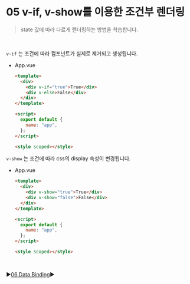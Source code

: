 # 05 v-if, v-show를 이용한 조건부 렌더링

> state 값에 따라 다르게 렌더링하는 방법을 학습합니다.

<br />

`v-if` 는 조건에 따라 컴포넌트가 실제로 제거되고 생성됩니다.

- App.vue

  ```html
  <template>
    <div>
      <div v-if="true">True</div>
      <div v-else>False</div>
    </div>
  </template>

  <script>
    export default {
      name: "app",
    };
  </script>

  <style scoped></style>
  ```

`v-show` 는 조건에 따라 css의 display 속성이 변경됩니다.

- App.vue

  ```html
  <template>
    <div>
      <div v-show="true">True</div>
      <div v-show="false">False</div>
    </div>
  </template>

  <script>
    export default {
      name: "app",
    };
  </script>

  <style scoped></style>
  ```

<br/>

:arrow_forward:[06 Data Binding](./06%20Data%20Binding.md):arrow_forward:
